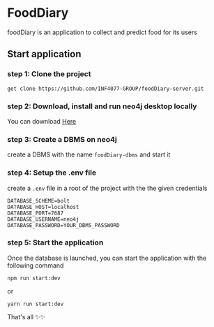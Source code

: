 # FoodDiary

foodDiary is an application to collect and predict food for its users

## Start application

### step 1: Clone the project

```
get clone https://github.com/INF4077-GROUP/foodDiary-server.git
```

### step 2: Download, install and run neo4j desktop locally

You can download [Here](https://neo4j.com/download/?ref=get-started-dropdown-cta)

### step 3: Create a DBMS on neo4j

create a DBMS with the name `foodDiary-dbms` and start it

### step 4: Setup the .env file

create a `.env` file in a root of the project with the the given credentials

```
DATABASE_SCHEME=bolt
DATABASE_HOST=localhost
DATABASE_PORT=7687
DATABASE_USERNAME=neo4j
DATABASE_PASSWORD=YOUR_DBMS_PASSWORD
```

### step 5: Start the application

Once the database is launched, you can start the application with the following command

```
npm run start:dev
```

or

```
yarn run start:dev
```

That's all ✨✨
